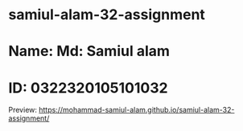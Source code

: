 # samiul-alam-32-assignment
# Name: Md: Samiul alam 
# ID: 0322320105101032
Preview: https://mohammad-samiul-alam.github.io/samiul-alam-32-assignment/
